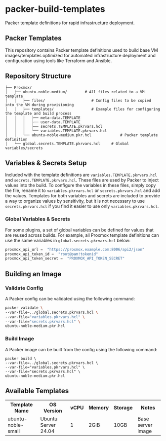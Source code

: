 # packer-build-templates

Packer template definitions for rapid infrastructure deployment.

## Packer Templates

This repository contains Packer template definitions used to build base VM images/templates optimized for automated infrastructure deployment and configuration using tools like Terraform and Ansible.

## Repository Structure

```
├── Proxmox/
│   ├── ubuntu-noble-medium/		# All files related to a VM template
│   │   ├── files/ 					   # Config files to be copied into the VM during provisioning
│   │   ├── templates/				   # Example files for configuring the template and build process
│	│	│	├── meta-data.TEMPLATE
│	│	│	├── user-data.TEMPLATE
│	│	│	├── secrets.TEMPLATE.pkrvars.hcl
│	│	│	└── variables.TEMPLATE.pkrvars.hcl
│   │   └── ubuntu-noble-medium.pkr.hcl			    # Packer template definition
│   └── global.secrets.TEMPLATE.pkrvars.hcl     # Global variables/secrets

```

## Variables & Secrets Setup

Included with the template definitions are `variables.TEMPLATE.pkrvars.hcl` and `secrets.TEMPLATE.pkrvars.hcl`. These files are used by Packer to inject values into the build. To configure the variables in these files, simply copy the file, rename it to `variables.pkrvars.hcl` or `secrets.pkrvars.hcl` and add the values. Templates for both variables and secrets are included to provide a way to organize values by sensitivity, but it is not necessary to use `secrets.pkrvars.hcl` if you find it easier to use only `variables.pkrvars.hcl`.

### Global Variables & Secrets

For some plugins, a set of global variables can be defined for values that are reused across builds. For example, all Proxmox template definitions can use the same variables in `global.secrets.pkrvars.hcl` below:

```python
proxmox_api_url =  "https://proxmox.example.com:8006/api2/json"
proxmox_api_token_id =  "root@pam!tokenid"
proxmox_api_token_secret =  "PROXMOX_API_TOKEN_SECRET"
```

## Building an Image

### Validate Config

A Packer config can be validated using the following command:

```bash
packer validate \
--var-file=../global.secrets.pkrvars.hcl \
--var-file="variables.pkrvars.hcl" \
--var-file="secrets.pkrvars.hcl" \
ubuntu-noble-medium.pkr.hcl
```

### Build Image

A Packer image can be built from the config using the following command:

```
packer build \
--var-file=../global.secrets.pkrvars.hcl \
--var-file="variables.pkrvars.hcl" \
--var-file="secrets.pkrvars.hcl" \
ubuntu-noble-medium.pkr.hcl
```

## Available Templates

<table>
  <tr>
	  <th>Template Name</th>
	  <th>OS Version</th>
	  <th>vCPU</th>
	  <th>Memory</th>
	  <th>Storage</th>
	  <th>Notes</th>
  </tr>
  <tr>
    <td>ubuntu-noble-small</td>
    <td>Ubuntu Server 24.04</td>
    <td>1</td>
    <td>2GiB</td>
    <td>10GB</td>
    <td>Base server image</td>
  </tr>
</table>
